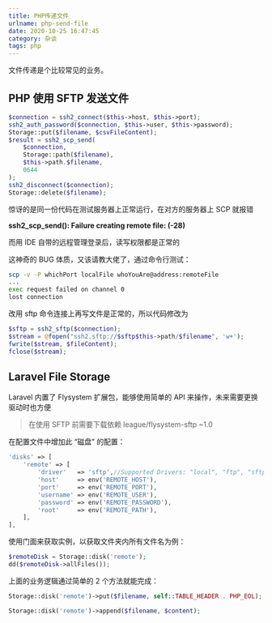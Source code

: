 ```yaml
---
title: PHP传递文件
urlname: php-send-file
date: 2020-10-25 16:47:45
category: 杂谈
tags: php
---
```


文件传递是个比较常见的业务。

<!-- more -->

## PHP 使用 SFTP 发送文件

```php
$connection = ssh2_connect($this->host, $this->port);
ssh2_auth_password($connection, $this->user, $this->password);
Storage::put($filename, $csvFileContent);
$result = ssh2_scp_send(
    $connection,
    Storage::path($filename),
    $this->path.$filename,
    0644
);
ssh2_disconnect($connection);
Storage::delete($filename);
```

惊讶的是同一份代码在测试服务器上正常运行，在对方的服务器上 SCP 就报错

**ssh2_scp_send(): Failure creating remote file: (-28)**

而用 IDE 自带的远程管理登录后，读写权限都是正常的

这神奇的 BUG 体质，又该请教大佬了，通过命令行测试：

```bash
scp -v -P whichPort localFile whoYouAre@address:remoteFile
...
exec request failed on channel 0
lost connection
```

改用 sftp 命令连接上再写文件是正常的，所以代码修改为

```php
$sftp = ssh2_sftp($connection);
$stream = @fopen("ssh2.sftp://$sftp$this->path/$filename", 'w+');
fwrite($stream, $fileContent);
fclose($stream);
```

## Laravel File Storage

Laravel 内置了 Flysystem 扩展包，能够使用简单的 API 来操作，未来需要更换驱动时也方便

> 在使用 SFTP 前需要下载依赖 league/flysystem-sftp ~1.0

在配置文件中增加此 “磁盘” 的配置：

```php config/filesystems.php
'disks' => [
    'remote' => [
        'driver'   => 'sftp',//Supported Drivers: "local", "ftp", "sftp", "s3"
        'host'     => env('REMOTE_HOST'),
        'port'     => env('REMOTE_PORT'),
        'username' => env('REMOTE_USER'),
        'password' => env('REMOTE_PASSWORD'),
        'root'     => env('REMOTE_PATH'),
    ],
],
```

使用门面来获取实例，以获取文件夹内所有文件名为例：

```php
$remoteDisk = Storage::disk('remote');
dd($remoteDisk->allFiles());
```

上面的业务逻辑通过简单的 2 个方法就能完成：

```php
Storage::disk('remote')->put($filename, self::TABLE_HEADER . PHP_EOL);

Storage::disk('remote')->append($filename, $content);
```
